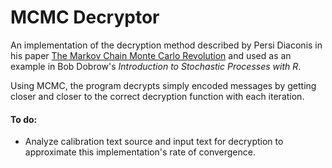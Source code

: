 # MCMC Decryptor

An implementation of the decryption method described by Persi Diaconis in his paper [The Markov Chain Monte Carlo Revolution](http://statweb.stanford.edu/~cgates/PERSI/papers/MCMCRev.pdf) and used as an example in Bob Dobrow's *Introduction to Stochastic Processes with R*.

Using MCMC, the program decrypts simply encoded messages by getting closer and closer to the correct decryption function with each iteration.

#### To do:
- Analyze calibration text source and input text for decryption to approximate this implementation's rate of convergence.
